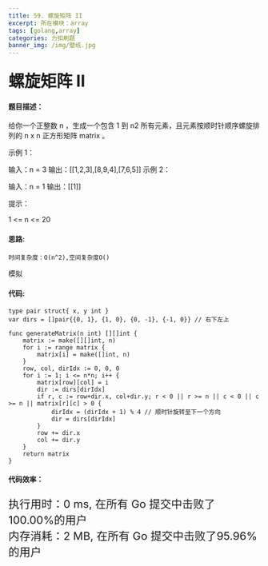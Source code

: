 ```yaml
---
title: 59. 螺旋矩阵 II
excerpt: 所在模块：array
tags: [golang,array]
categories: 力扣刷题
banner_img: /img/壁纸.jpg
---
```


### <font size=6px>螺旋矩阵 II</font>

#### 题目描述：

给你一个正整数 n ，生成一个包含 1 到 n2 所有元素，且元素按顺时针顺序螺旋排列的 n x n 正方形矩阵 matrix 。

 

示例 1：


输入：n = 3
输出：[[1,2,3],[8,9,4],[7,6,5]]
示例 2：

输入：n = 1
输出：[[1]]


提示：

1 <= n <= 20

#### 思路:

```
时间复杂度：O(n^2),空间复杂度O()
```

模拟

#### 代码:

```golang
type pair struct{ x, y int }
var dirs = []pair{{0, 1}, {1, 0}, {0, -1}, {-1, 0}} // 右下左上

func generateMatrix(n int) [][]int {
    matrix := make([][]int, n)
    for i := range matrix {
        matrix[i] = make([]int, n)
    }
    row, col, dirIdx := 0, 0, 0
    for i := 1; i <= n*n; i++ {
        matrix[row][col] = i
        dir := dirs[dirIdx]
        if r, c := row+dir.x, col+dir.y; r < 0 || r >= n || c < 0 || c >= n || matrix[r][c] > 0 {
            dirIdx = (dirIdx + 1) % 4 // 顺时针旋转至下一个方向
            dir = dirs[dirIdx]
        }
        row += dir.x
        col += dir.y
    }
    return matrix
}
```

#### 代码效率：

<p class="note note-primary"; style="font-size:22px">
   执行用时：0 ms, 在所有 Go 提交中击败了100.00%的用户<br>
   内存消耗：2 MB, 在所有 Go 提交中击败了95.96%的用户
</p>

